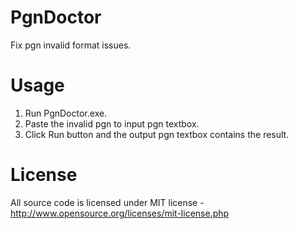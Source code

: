 # PgnDoctor  
Fix pgn invalid format issues.

# Usage
1. Run PgnDoctor.exe.
2. Paste the invalid pgn to input pgn textbox.
3. Click Run button and the output pgn textbox contains the result.

# License
All source code is licensed under MIT license - http://www.opensource.org/licenses/mit-license.php
